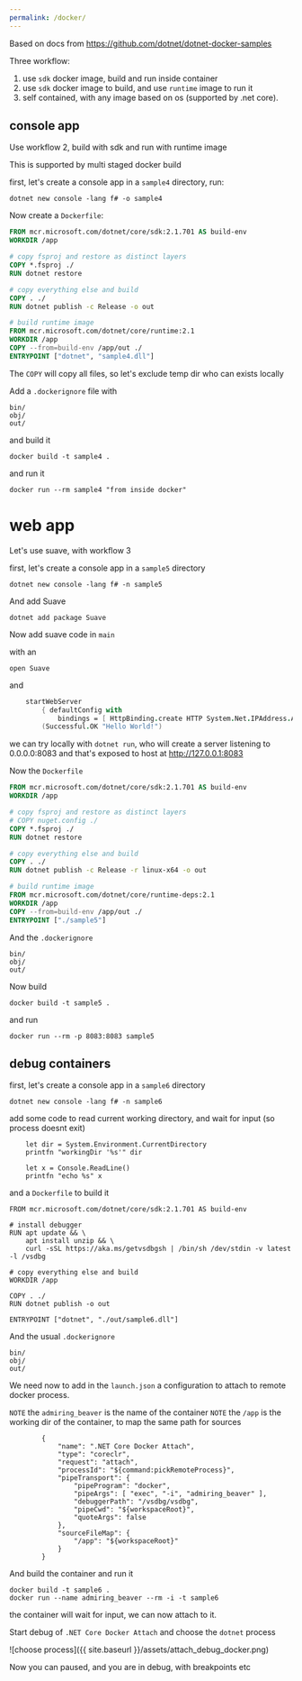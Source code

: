 ```yaml
---
permalink: /docker/
---
```


Based on docs from https://github.com/dotnet/dotnet-docker-samples

Three workflow:

1. use `sdk` docker image, build and run inside container
2. use `sdk` docker image to build, and use `runtime` image to run it
3. self contained, with any image based on os (supported by .net core).

## console app

Use workflow 2, build with sdk and run with runtime image

This is supported by multi staged docker build

first, let's create a console app in a `sample4` directory, run:

```
dotnet new console -lang f# -o sample4
```

Now create a `Dockerfile`:

```dockerfile
FROM mcr.microsoft.com/dotnet/core/sdk:2.1.701 AS build-env
WORKDIR /app

# copy fsproj and restore as distinct layers
COPY *.fsproj ./
RUN dotnet restore

# copy everything else and build
COPY . ./
RUN dotnet publish -c Release -o out

# build runtime image
FROM mcr.microsoft.com/dotnet/core/runtime:2.1 
WORKDIR /app
COPY --from=build-env /app/out ./
ENTRYPOINT ["dotnet", "sample4.dll"]
```

The `COPY` will copy all files, so let's exclude temp dir who can exists locally

Add a `.dockerignore` file with

```
bin/
obj/
out/
```

and build it

```
docker build -t sample4 .
```

and run it

```
docker run --rm sample4 "from inside docker"
```

# web app

Let's use suave, with workflow 3

first, let's create a console app in a `sample5` directory

```
dotnet new console -lang f# -n sample5
```

And add Suave

```
dotnet add package Suave
```

Now add suave code in `main`

with an

```
open Suave
```

and

```fsharp
    startWebServer
        { defaultConfig with
            bindings = [ HttpBinding.create HTTP System.Net.IPAddress.Any 8083us ] }
        (Successful.OK "Hello World!")
```

we can try locally with `dotnet run`, who will create a server listening to 0.0.0.0:8083
and that's exposed to host at http://127.0.0.1:8083

Now the `Dockerfile`

```dockerfile
FROM mcr.microsoft.com/dotnet/core/sdk:2.1.701 AS build-env
WORKDIR /app

# copy fsproj and restore as distinct layers
# COPY nuget.config ./
COPY *.fsproj ./
RUN dotnet restore

# copy everything else and build
COPY . ./
RUN dotnet publish -c Release -r linux-x64 -o out

# build runtime image
FROM mcr.microsoft.com/dotnet/core/runtime-deps:2.1
WORKDIR /app
COPY --from=build-env /app/out ./
ENTRYPOINT ["./sample5"]
```

And the `.dockerignore`

```
bin/
obj/
out/
```

Now build

```
docker build -t sample5 .
```

and run

```
docker run --rm -p 8083:8083 sample5
```

## debug containers

first, let's create a console app in a `sample6` directory

```
dotnet new console -lang f# -n sample6
```

add some code to read current working directory, and wait for input (so process doesnt exit)

```
    let dir = System.Environment.CurrentDirectory
    printfn "workingDir '%s'" dir

    let x = Console.ReadLine()
    printfn "echo %s" x
```

and a `Dockerfile` to build it

```
FROM mcr.microsoft.com/dotnet/core/sdk:2.1.701 AS build-env

# install debugger
RUN apt update && \
    apt install unzip && \
    curl -sSL https://aka.ms/getvsdbgsh | /bin/sh /dev/stdin -v latest -l /vsdbg

# copy everything else and build
WORKDIR /app

COPY . ./
RUN dotnet publish -o out

ENTRYPOINT ["dotnet", "./out/sample6.dll"]
```

And the usual `.dockerignore`

```
bin/
obj/
out/
```

We need now to add in the `launch.json` a configuration to attach to remote docker process.

`NOTE` the `admiring_beaver` is the name of the container
`NOTE` the `/app` is the working dir of the container, to map the same path for sources


```
        {
            "name": ".NET Core Docker Attach",
            "type": "coreclr",
            "request": "attach",
            "processId": "${command:pickRemoteProcess}",
            "pipeTransport": {
                "pipeProgram": "docker",
                "pipeArgs": [ "exec", "-i", "admiring_beaver" ],
                "debuggerPath": "/vsdbg/vsdbg",
                "pipeCwd": "${workspaceRoot}",
                "quoteArgs": false
            },
            "sourceFileMap": {
                "/app": "${workspaceRoot}"
            }
        }
```

And build the container and run it

```
docker build -t sample6 .
docker run --name admiring_beaver --rm -i -t sample6
```

the container will wait for input, we can now attach to it.

Start debug of `.NET Core Docker Attach` and choose the `dotnet` process

![choose process]({{ site.baseurl }}/assets/attach_debug_docker.png)

Now you can paused, and you are in debug, with breakpoints etc

